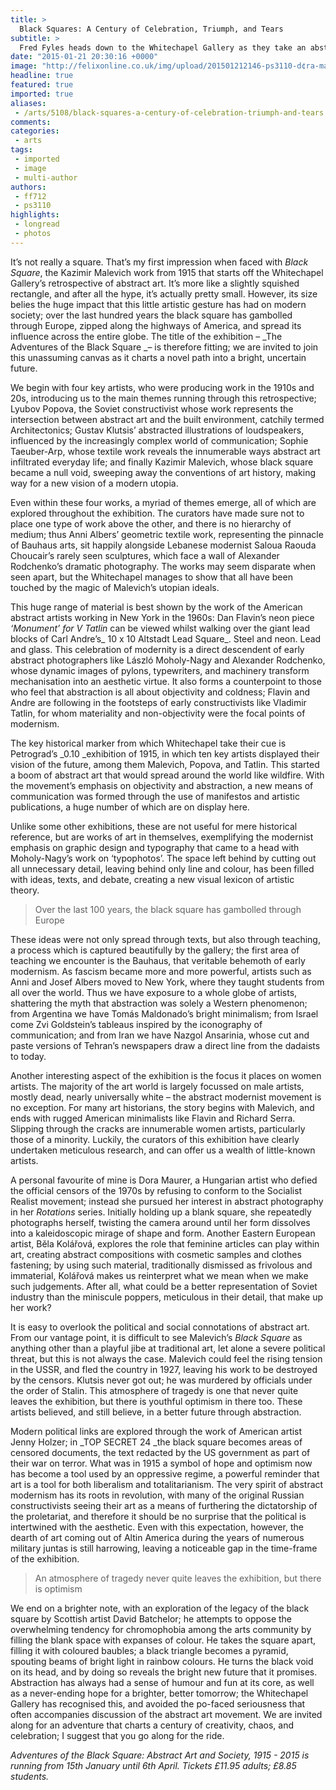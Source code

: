 ```yaml
---
title: >
  Black Squares: A Century of Celebration, Triumph, and Tears
subtitle: >
  Fred Fyles heads down to the Whitechapel Gallery as they take an abstract adventure through the ages
date: "2015-01-21 20:30:16 +0000"
image: "http://felixonline.co.uk/img/upload/201501212146-ps3110-d¢ra-maurer,-seven-rotations-1--6,-1979.jpg"
headline: true
featured: true
imported: true
aliases:
 - /arts/5108/black-squares-a-century-of-celebration-triumph-and-tears
comments:
categories:
 - arts
tags:
 - imported
 - image
 - multi-author
authors:
 - ff712
 - ps3110
highlights:
 - longread
 - photos
---
```


It’s not really a square. That’s my first impression when faced with _Black Square_, the Kazimir Malevich work from 1915 that starts off the Whitechapel Gallery’s retrospective of abstract art. It’s more like a slightly squished rectangle, and after all the hype, it’s actually pretty small. However, its size belies the huge impact that this little artistic gesture has had on modern society; over the last hundred years the black square has gambolled through Europe, zipped along the highways of America, and spread its influence across the entire globe. The title of the exhibition – _The Adventures of the Black Square _– is therefore fitting; we are invited to join this unassuming canvas as it charts a novel path into a bright, uncertain future.

We begin with four key artists, who were producing work in the 1910s and 20s, introducing us to the main themes running through this retrospective; Lyubov Popova, the Soviet constructivist whose work represents the intersection between abstract art and the built environment, catchily termed Architectonics; Gustav Klutsis’ abstracted illustrations of loudspeakers, influenced by the increasingly complex world of communication; Sophie Taeuber-Arp, whose textile work reveals the innumerable ways abstract art infiltrated everyday life; and finally Kazimir Malevich, whose black square became a null void, sweeping away the conventions of art history, making way for a new vision of a modern utopia.

Even within these four works, a myriad of themes emerge, all of which are explored throughout the exhibition. The curators have made sure not to place one type of work above the other, and there is no hierarchy of medium; thus Anni Albers’ geometric textile work, representing the pinnacle of Bauhaus arts, sit happily alongside Lebanese modernist Saloua Raouda Choucair’s rarely seen sculptures, which face a wall of Alexander Rodchenko’s dramatic photography. The works may seem disparate when seen apart, but the Whitechapel manages to show that all have been touched by the magic of Malevich’s utopian ideals.

This huge range of material is best shown by the work of the American abstract artists working in New York in the 1960s: Dan Flavin’s neon piece _‘Monument’ for V Tatlin_ can be viewed whilst walking over the giant lead blocks of Carl Andre’s_ 10 x 10 Altstadt Lead Square_. Steel and neon. Lead and glass. This celebration of modernity is a direct descendent of early abstract photographers like László Moholy-Nagy and Alexander Rodchenko, whose dynamic images of pylons, typewriters, and machinery transform mechanisation into an aesthetic virtue. It also forms a counterpoint to those who feel that abstraction is all about objectivity and coldness; Flavin and Andre are following in the footsteps of early constructivists like Vladimir Tatlin, for whom materiality and non-objectivity were the focal points of modernism.

The key historical marker from which Whitechapel take their cue is Petrograd’s _0.10 _exhibition of 1915, in which ten key artists displayed their vision of the future, among them Malevich, Popova, and Tatlin. This started a boom of abstract art that would spread around the world like wildfire. With the movement’s emphasis on objectivity and abstraction, a new means of communication was formed through the use of manifestos and artistic publications, a huge number of which are on display here.

Unlike some other exhibitions, these are not useful for mere historical reference, but are works of art in themselves, exemplifying the modernist emphasis on graphic design and typography that came to a head with Moholy-Nagy’s work on ‘typophotos’. The space left behind by cutting out all unnecessary detail, leaving behind only line and colour, has been filled with ideas, texts, and debate, creating a new visual lexicon of artistic theory.

> Over the last 100 years, the black square has gambolled through Europe

These ideas were not only spread through texts, but also through teaching, a process which is captured beautifully by the gallery; the first area of teaching we encounter is the Bauhaus, that veritable behemoth of early modernism. As fascism became more and more powerful, artists such as Anni and Josef Albers moved to New York, where they taught students from all over the world. Thus we have exposure to a whole globe of artists, shattering the myth that abstraction was solely a Western phenomenon; from Argentina we have Tomás Maldonado’s bright minimalism; from Israel come Zvi Goldstein’s tableaus inspired by the iconography of communication; and from Iran we have Nazgol Ansarinia, whose cut and paste versions of Tehran’s newspapers draw a direct line from the dadaists to today.

Another interesting aspect of the exhibition is the focus it places on women artists. The majority of the art world is largely focussed on male artists, mostly dead, nearly universally white – the abstract modernist movement is no exception. For many art historians, the story begins with Malevich, and ends with rugged American minimalists like Flavin and Richard Serra. Slipping through the cracks are innumerable women artists, particularly those of a minority. Luckily, the curators of this exhibition have clearly undertaken meticulous research, and can offer us a wealth of little-known artists.

A personal favourite of mine is Dora Maurer, a Hungarian artist who defied the official censors of the 1970s by refusing to conform to the Socialist Realist movement; instead she pursued her interest in abstract photography in her _Rotations_ series. Initially holding up a blank square, she repeatedly photographs herself, twisting the camera around until her form dissolves into a kaleidoscopic mirage of shape and form. Another Eastern European artist, Běla Kolářová, explores the role that feminine articles can play within art, creating abstract compositions with cosmetic samples and clothes fastening; by using such material, traditionally dismissed as frivolous and immaterial, Kolářová makes us reinterpret what we mean when we make such judgements. After all, what could be a better representation of Soviet industry than the miniscule poppers, meticulous in their detail, that make up her work?

It is easy to overlook the political and social connotations of abstract art. From our vantage point, it is difficult to see Malevich’s _Black Square_ as anything other than a playful jibe at traditional art, let alone a severe political threat, but this is not always the case. Malevich could feel the rising tension in the USSR, and fled the country in 1927, leaving his work to be destroyed by the censors. Klutsis never got out; he was murdered by officials under the order of Stalin. This atmosphere of tragedy is one that never quite leaves the exhibition, but there is youthful optimism in there too. These artists believed, and still believe, in a better future through abstraction.

Modern political links are explored through the work of American artist Jenny Holzer; in _TOP SECRET 24 _the black square becomes areas of censored documents, the text redacted by the US government as part of their war on terror. What was in 1915 a symbol of hope and optimism now has become a tool used by an oppressive regime, a powerful reminder that art is a tool for both liberalism and totalitarianism. The very spirit of abstract modernism has its roots in revolution, with many of the original Russian constructivists seeing their art as a means of furthering the dictatorship of the proletariat, and therefore it should be no surprise that the political is intertwined with the aesthetic. Even with this expectation, however, the dearth of art coming out of Altin America during the years of numerous military juntas is still harrowing, leaving a noticeable gap in the time-frame of the exhibition.

> An atmosphere of tragedy never quite leaves the exhibition, but there is optimism

We end on a brighter note, with an exploration of the legacy of the black square by Scottish artist David Batchelor; he attempts to oppose the overwhelming tendency for chromophobia among the arts community by filling the blank space with expanses of colour. He takes the square apart, filling it with coloured baubles; a black triangle becomes a pyramid, spouting beams of bright light in rainbow colours. He turns the black void on its head, and by doing so reveals the bright new future that it promises. Abstraction has always had a sense of humour and fun at its core, as well as a never-ending hope for a brighter, better tomorrow; the Whitechapel Gallery has recognised this, and avoided the po-faced seriousness that often accompanies discussion of the abstract art movement. We are invited along for an adventure that charts a century of creativity, chaos, and celebration; I suggest that you go along for the ride.

_Adventures of the Black Square: Abstract Art and Society, 1915 - 2015 is running from 15th January until 6th April. Tickets £11.95 adults; £8.85 students._
